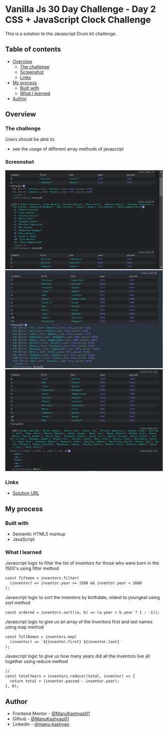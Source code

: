 # Vanilla Js 30 Day Challenge - Day 2 CSS + JavaScript Clock Challenge

This is a solution to the Javascript Drum kit challenge.

## Table of contents

- [Overview](#overview)
  - [The challenge](#the-challenge)
  - [Screenshot](#screenshot)
  - [Links](#links)
- [My process](#my-process)
  - [Built with](#built-with)
  - [What I learned](#what-i-learned)
- [Author](#author)

## Overview

### The challenge

Users should be able to:

- see the usage of different array methods of javascript

### Screenshot

![](./screenshot1.png)
![](./screenshot2.png)
![](./screenshot3.png)


### Links

- [Solution URL](https://github.com/ManuKashyap01/Vanilla-JS-30-Day-Challenge)

## My process

### Built with

- Semantic HTML5 markup
- JavaScript

### What I learned

Javascript logic to filter the list of inventors for those who were born in the 1500's using filter method
```
const fifteen = inventors.filter(
  (inventor) => inventor.year >= 1500 && inventor.year < 1600
);
```

Javascript logic to sort the inventors by birthdate, oldest to youngest using sort method
```
const ordered = inventors.sort((a, b) => (a.year > b.year ? 1 : -1));
```

Javascript logic to give us an array of the inventors first and last names using map method
```
const fullNames = inventors.map(
  (inventor) => `${inventor.first} ${inventor.last}`
);
```

Javascript logic to give us how many years did all the inventors live all together using reduce method
```
// 
const totalYears = inventors.reduce((total, inventor) => {
  return total + (inventor.passed - inventor.year);
}, 0);
```
## Author

- Frontend Mentor - [@ManuKashyap01](https://www.frontendmentor.io/profile/ManuKashyap01)
- Github - [@ManuKashyap01](https://github.com/ManuKashyap01)
- Linkedin - [@manu-kashyap](https://www.linkedin.com/in/manu-kashyap/)
